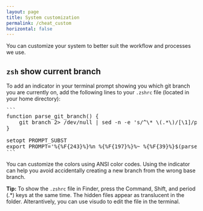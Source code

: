 ```yaml
---
layout: page
title: System customization
permalink: /cheat_custom
horizontal: false
---
```


You can customize your system to better suit the workflow and processes we use.

## `zsh` show current branch

To add an indicator in your terminal prompt showing you which git branch you are currently on, add the following lines to your `.zshrc` file (located in your home directory):

<pre>
```
function parse_git_branch() {
    git branch 2> /dev/null | sed -n -e 's/^\* \(.*\)/[\1]/p'
}

setopt PROMPT_SUBST
export PROMPT='%{%F{243}%}%n %{%F{197}%}%~ %{%F{39}%}$(parse_git_branch) %{%F{normal}%}$%{%f%} '
```
</pre>

You can customize the colors using ANSI color codes. Using the indicator can help you avoid accidentally creating a new branch from the wrong base branch.

**Tip:** To show the `.zshrc` file in Finder, press the Command, Shift, and period (.*) keys at the same time. The hidden files appear as translucent in the folder. Alterantively, you can use visudo to edit the file in the terminal.
